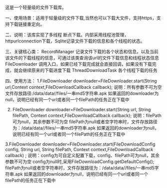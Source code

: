 这是一个轻量级的文件下载库。

一、使用场景：适用于轻量级的文件下载,当然也可以下载大文件，支持https，支持下载链接重定向。

二、说明：该库实现了多线程 断点下载。内部采用线程池管理，httpurlconnection下载，Sqlite记录文件下载的信息和各个线程的状态。

三、关键核心类：
RecordManager 记录文件下载的各个状态和信息，以及当前该文件的下载线程的信息，可通过该类查询该url的文件下载信息和线程状态信息
FileDownloader 调用入口，如果已经下载完成就会直接回调，如果没有下载完成，就会继续原来的下载进度下载
ThreadDownloadTask 各个线程下载的任务


四、使用方法：
1.FileDownloader downloader=FileDownloader.start(String url,Context context,FileDownloadCallback callback);
说明：所有参数不可为空
文件存放路径:/data/data/<application package>/files/一串md5字符串.apk
如果返回的downloader为null，说明已经有同一个url或者同一个filePath的任务正在下载中


2. FileDownloader downloader=FileDownloader.start(String url, String filePath, Context context,FileDownloadCallback callback);
说明：filePath可为null，其余参数不可为空
filePath为null或者空字符串时，文件存放路径为：/data/data/<application package>/files/一串md5字符串.apk
如果返回的downloader为null，说明已经有同一个url或者同一个filePath的任务正在下载中


3.FileDownloader downloader=FileDownloader.start(FileDownloadConfig config, String url, String filePath, Context context,FileDownloadCallback callback) ;
说明：config为可自定义配置下载，config、filePath可为null，其余参数不可为空
config为null时,采用FileDownloadConfig.getDefaultConfig();
filePath为null或者空字符串时，文件存放路径为：/data/data/<application package>/files/一串md5字符串.apk
如果返回的downloader为null，说明已经有同一个url或者同一个filePath的任务正在下载中